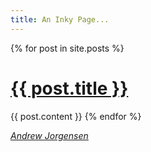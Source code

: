 ```yaml
---
title: An Inky Page...
---
```


{% for post in site.posts %}
# <a href="{{ post.url }}">{{ post.title }}</a>
{{ post.content }}
{% endfor %}

[*Andrew Jorgensen*](http://andrew.jorgensenfamily.us/)
